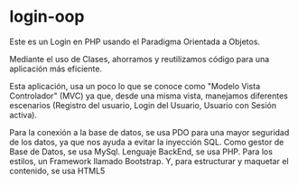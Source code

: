 # login-oop
Este es un Login en PHP usando el Paradigma Orientada a Objetos.

Mediante el uso de Clases, ahorramos y reutilizamos código para una aplicación más eficiente.

Esta aplicación, usa un poco lo que se conoce como "Modelo Vista Controlador" (MVC) ya que, desde una misma vista, manejamos diferentes
escenarios (Registro del usuario, Login del Usuario, Usuario con Sesión activa).

Para la conexión a la base de datos, se usa PDO para una mayor seguridad de los datos, ya que nos ayuda a evitar la inyección SQL. Como 
gestor de Base de Datos, se usa MySql. Lenguaje BackEnd, se usa PHP. Para los estilos, un Framework llamado Bootstrap. Y, para estructurar
y maquetar el contenido, se usa HTML5
